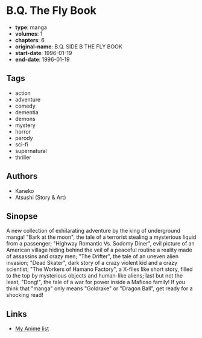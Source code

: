 # B.Q. The Fly Book

-   **type**: manga
-   **volumes**: 1
-   **chapters**: 6
-   **original-name**: B.Q. SIDE B THE FLY BOOK
-   **start-date**: 1996-01-19
-   **end-date**: 1996-01-19

## Tags

-   action
-   adventure
-   comedy
-   dementia
-   demons
-   mystery
-   horror
-   parody
-   sci-fi
-   supernatural
-   thriller

## Authors

-   Kaneko
-   Atsushi (Story & Art)

## Sinopse

A new collection of exhilarating adventure by the king of underground manga!
"Bark at the moon", the tale of a terrorist stealing a mysterious liquid from a passenger; "Highway Romantic Vs. Sodomy Diner", evil picture of an American village hiding behind the veil of a peaceful routine a reality made of assassins and crazy men; "The Drifter", the tale of an uneven alien invasion; "Dead Skater", dark story of a crazy violent kid and a crazy scientist; "The Workers of Hamano Factory", a X-files like short story, filled to the top by mysterious objects and human-like aliens; last but not the least, "Dong!", the tale of a war for power inside a Mafioso family! If you think that "manga" only means "Goldrake" or "Dragon Ball", get ready for a shocking read!

## Links

-   [My Anime list](https://myanimelist.net/manga/22995/BQ_The_Fly_Book)
